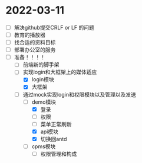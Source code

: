 # 2022-03-11
 - [ ] 解决github提交CRLF or LF 的问题
 - [ ] 教育的播放器
 - [ ] 找合适的资料目标
 - [ ] 部署办公室的服务
 - [ ] 准备！！！！
   - [ ] 前端新的脚手架
   - [ ] 实现login和大框架上的媒体适应
     - [x] login模块
     - [x] 大框架
   - [ ] 通过mock实现login和权限模块以及管理以及发送
     - [ ] demo模块
       - [x] 登录
       - [ ] 权限
       - [ ] 菜单正常刷新
       - [x] api模块
       - [x] 切换回antd
     - [ ] cpms模块
       - [ ] 权限管理和构成